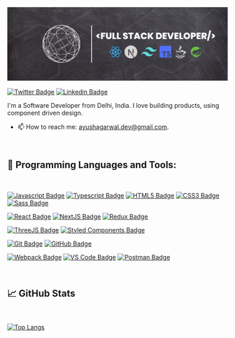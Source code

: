 <img src='./assets/githubHeader.png' alt='Github Banner'>

[![Twitter Badge](https://img.shields.io/badge/-@_ayushcode-1ca0f1?style=flat&labelColor=1ca0f1&logo=twitter&logoColor=white&link=https://twitter.com/Ipenywis)](https://twitter.com/_ayushcode)
[![Linkedin Badge](https://img.shields.io/badge/-Ayush-0e76a8?style=flat&labelColor=0e76a8&logo=linkedin&logoColor=white)](https://www.linkedin.com/in/ayush-agarwal-145a20166/)

I'm a Software Developer from Delhi, India.
I love building products, using component driven design.

-   📫 How to reach me: ayushagarwal.dev@gmail.com.

<br>

## 💼 Programming Languages and Tools:

<br>

[![Javascript Badge](https://img.shields.io/badge/-Javascript-F0DB4F?style=for-the-badge&labelColor=black&logo=javascript&logoColor=F0DB4F)](#)
[![Typescript Badge](https://img.shields.io/badge/-Typescript-007acc?style=for-the-badge&labelColor=black&logo=typescript&logoColor=007acc)](#)
[![HTML5 Badge](https://img.shields.io/badge/-HTML5-E34F26?style=for-the-badge&labelColor=black&logo=html5&logoColor=E34F26)](#)
[![CSS3 Badge](https://img.shields.io/badge/-CSS3-1572B6?style=for-the-badge&labelColor=black&logo=css3&logoColor=1572B6)](#)
[![Sass Badge](https://img.shields.io/badge/-Sass-CC6699?style=for-the-badge&labelColor=black&logo=sass&logoColor=CC6699)](#)

[![React Badge](https://img.shields.io/badge/-React-61dafb?style=for-the-badge&labelColor=black&logo=react&logoColor=61dafb)](#)
[![NextJS Badge](https://img.shields.io/badge/-nextjs-black?style=for-the-badge&labelColor=black&logo=next.js&logoColor=lightgray)](#)
[![Redux Badge](https://img.shields.io/badge/-redux-764ABC?style=for-the-badge&labelColor=black&logo=redux&logoColor=764ABC)](#)

[![ThreeJS Badge](https://img.shields.io/badge/-threejs-222222?style=for-the-badge&labelColor=black&logo=three.js&logoColor=white)](#)
[![Styled Components Badge](https://img.shields.io/badge/-styled%20components-DB7093?style=for-the-badge&labelColor=black&logo=styled-components&logoColor=DB7093)](#)

[![Git Badge](https://img.shields.io/badge/-Git-F05032?style=for-the-badge&labelColor=black&logo=git&logoColor=F05032)](#)
[![GitHub Badge](https://img.shields.io/badge/-GitHub-black?style=for-the-badge&labelColor=black&logo=github&logoColor=white)](#)


[![Webpack Badge](https://img.shields.io/badge/-Webpack-c9f4ff?style=for-the-badge&labelColor=black&logo=webpack&logoColor=8DD6F9)](#)
[![VS Code Badge](https://img.shields.io/badge/-VS%20Code-007ACC?style=for-the-badge&labelColor=black&logo=visual-studio-code&logoColor=007ACC)](#)
[![Postman Badge](https://img.shields.io/badge/-postman-black?style=for-the-badge&labelColor=black&logo=postman)](#)


<br>

## 📈 GitHub Stats

<br>

[![Top Langs](https://github-readme-stats.vercel.app/api/top-langs/?username=ayushagarwal27&langs_count=7&theme=ayu-mirage&hide=dart&layout=compact&hide_border=true&)](https://github.com/ayushCode27/github-readme-stats)


